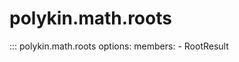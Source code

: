 # polykin.math.roots

::: polykin.math.roots
    options:
        members:
            - RootResult
